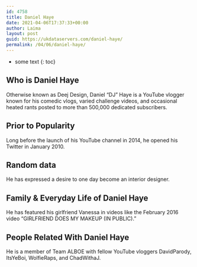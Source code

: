 ```yaml
---
id: 4758
title: Daniel Haye
date: 2021-04-06T17:37:33+00:00
author: Laima
layout: post
guid: https://ukdataservers.com/daniel-haye/
permalink: /04/06/daniel-haye/
---
```


* some text
{: toc}


## Who is Daniel Haye
                  
                  
                  
Otherwise known as Deej Design, Daniel &#8220;DJ&#8221; Haye is a YouTube vlogger known for his comedic vlogs, varied challenge videos, and occasional heated rants posted to more than 500,000 dedicated subscribers. 
                  
              
            
              
            
                
                
                
## Prior to Popularity
                  
                  
                  
Long before the launch of his YouTube channel in 2014, he opened his Twitter in January 2010.
                  
              
            
              
            
                
                
                
## Random data
                  
                  
                  
He has expressed a desire to one day become an interior designer. 
                  
              
            
              
            
                
                
                
## Family & Everyday Life of Daniel Haye
                  
                  
                  
He has featured his girlfriend Vanessa in videos like the February 2016 video &#8220;GIRLFRIEND DOES MY MAKEUP (IN PUBLIC).&#8221; 
                  
              
            
              
            
                
                
                
## People Related With Daniel Haye
                  
                  
                  
He is a member of Team ALBOE with fellow YouTube vloggers DavidParody, ItsYeBoi, WolfieRaps, and ChadWithaJ.
                  
              
            
              
            
                
              
            
              
              
            
            
              
            
          
          
          